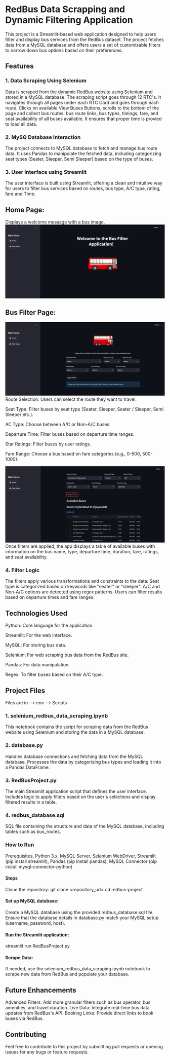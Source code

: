 # RedBus Data Scrapping and Dynamic Filtering Application
This project is a Streamlit-based web application designed to help users filter and display bus services from the RedBus dataset. The project fetches data from a MySQL database and offers users a set of customizable filters to narrow down bus options based on their preferences.

## Features
### 1. Data Scraping Using Selenium
Data is scraped from the dynamic RedBus website using Selenium and stored in a MySQL database. 
The scraping script goes through 12 RTC's. It navigates through all pages under each RTC Card and goes through each route. Clicks on available View Buses Buttons, scrolls to the bottom of the page and collect bus routes, bus route links, bus types, timings, fare, and seat availability of all buses available. It ensures that proper time is provied to load all data.

### 2. MySQ Database Interaction
The project connects to MySQL database to fetch and manage bus route data.
It uses Pandas to manipulate the fetched data, including categorizing seat types (Seater, Sleeper, Semi Sleeper) based on the type of buses.

### 3. User Interface using Streamlit
The user interface is built using Streamlit, offering a clean and intuitive way for users to filter bus services based on routes, bus type, A/C type, rating, fare and Time.

## Home Page:
Displays a welcome message with a bus image.
![Home Screen](Images/Home_Screen.png)


## Bus Filter Page:
![Filters Screen](Images/Filters_Screen.png)
Route Selection: Users can select the route they want to travel.

Seat Type: Filter buses by seat type (Seater, Sleeper, Seater / Sleeper, Semi Sleeper etc.).

AC Type: Choose between A/C or Non-A/C buses.

Departure Time: Filter buses based on departure time ranges.

Star Ratings: Filter buses by user ratings.

Fare Range: Choose a bus based on fare categories (e.g., 0-500, 500-1000).

![Results Screen](Images/Results_Screen.png)
Once filters are applied, the app displays a table of available buses with information on the bus name, type, departure time, duration, fare, ratings, and seat availability.

### 4. Filter Logic
The filters apply various transformations and constraints to the data: Seat type is categorized based on keywords like "seater" or "sleeper".
A/C and Non-A/C options are detected using regex patterns. Users can filter results based on departure times and fare ranges.

## Technologies Used
Python: Core language for the application.

Streamlit: For the web interface.

MySQL: For storing bus data.

Selenium: For web scraping bus data from the RedBus site.

Pandas: For data manipulation.

Regex: To filter buses based on their A/C type.

## Project Files
Files are in --> env --> Scripts
### 1. selenium_redbus_data_scraping.ipynb
This notebook contains the script for scraping data from the RedBus website using Selenium and storing the data in a MySQL database.

### 2. database.py
Handles database connections and fetching data from the MySQL database.
Processes the data by categorizing bus types and loading it into a Pandas DataFrame.

### 3. RedBusProject.py
The main Streamlit application script that defines the user interface.
Includes logic to apply filters based on the user's selections and display filtered results in a table.

### 4. redbus_database.sql
SQL file containing the structure and data of the MySQL database, including tables such as bus_routes.

### How to Run
Prerequisites, Python 3.x, MySQL Server, Selenium WebDriver, Streamlit (pip install streamlit), Pandas (pip install pandas), MySQL Connector (pip install mysql-connector-python)

#### Steps
Clone the repository:
git clone <repository_url>
cd redbus-project

#### Set up MySQL database:
Create a MySQL database using the provided redbus_database.sql file.
Ensure that the database details in database.py match your MySQL setup (username, password, host).

#### Run the Streamlit application:
streamlit run RedBusProject.py

#### Scrape Data:
If needed, use the selenium_redbus_data_scraping.ipynb notebook to scrape new data from RedBus and populate your database.

## Future Enhancements
Advanced Filters: Add more granular filters such as bus operator, bus amenities, and travel duration.
Live Data: Integrate real-time bus data updates from RedBus's API.
Booking Links: Provide direct links to book buses via RedBus.

## Contributing
Feel free to contribute to this project by submitting pull requests or opening issues for any bugs or feature requests.
